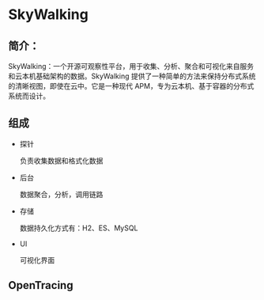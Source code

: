 # SkyWalking

## 简介：

​	SkyWalking：一个开源可观察性平台，用于收集、分析、聚合和可视化来自服务和云本机基础架构的数据。SkyWalking 提供了一种简单的方法来保持分布式系统的清晰视图，即使在云中。它是一种现代 APM，专为云本机、基于容器的分布式系统而设计。

## 组成

- 探针

  负责收集数据和格式化数据

- 后台

  数据聚合，分析，调用链路

- 存储

  数据持久化方式有：H2、ES、MySQL

- UI

  可视化界面

  

  

  

  

  


## OpenTracing

  

